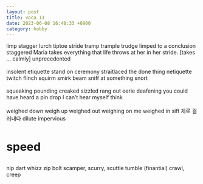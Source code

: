 ```yaml
---
layout: post
title: voca 13
date: 2023-06-08 16:48:33 +0900
category: hobby
---
```


limp
stagger
lurch
tiptoe
stride
tramp
trample
trudge
limped to a conclusion
staggered
Maria takes everything that life throws at her in her stride. [takes ... calmly]
unprecedented
<br/>
<br/>
insolent
etiquette
stand on ceremony
straitlaced
the done thing
netiquette
twitch
flinch
squirm
smirk
beam
sniff at something
snort
<br/>
<br/>
squeaking
pounding
creaked
sizzled
rang out
eerie
deafening
you could have heard a pin drop
I can’t hear myself think
<br/>
<br/>
weighed down
weigh up
weighed out
weighing on me
weighed in
sift 체로 걸러내다
dilute
impervious
<br/>
<br/>
<p style="font-size:30px;"><b> speed </b></p>

nip
dart
whizz
zip
bolt
scamper, scurry, scuttle
tumble (finantial)
crawl, creep
